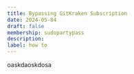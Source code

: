 ```yaml
---
title: Bypassing GitKraken Subscription
date: 2024-05-04
draft: false
membership: sudopartypass
description:
label: how to
---
```

oaskdaoskdosa